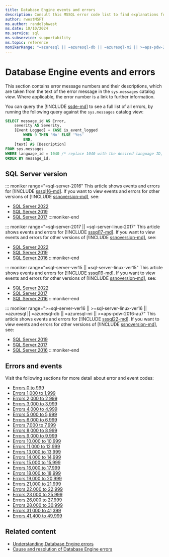 ```yaml
---
title: Database Engine events and errors
description: Consult this MSSQL error code list to find explanations for error messages for SQL Server database engine events.
author: rwestMSFT
ms.author: randolphwest
ms.date: 10/10/2024
ms.service: sql
ms.subservice: supportability
ms.topic: reference
monikerRange: "=azuresql || =azuresql-db || =azuresql-mi || >=aps-pdw-2016-au7 || >=sql-server-2016 || >=sql-server-linux-2017"
---
```

# Database Engine events and errors

This section contains error message numbers and their descriptions, which are taken from the text of the error message in the `sys.messages` catalog view. Where applicable, the error number is a link to further information.

You can query the [!INCLUDE [ssde-md](../../includes/ssde-md.md)] to see a full list of all errors, by running the following query against the `sys.messages` catalog view:

```sql
SELECT message_id AS Error,
    severity AS Severity,
    [Event Logged] = CASE is_event_logged
        WHEN 0 THEN 'No' ELSE 'Yes'
        END,
    [text] AS [Description]
FROM sys.messages
WHERE language_id = 1040 /* replace 1040 with the desired language ID, such as 1033 for US English */
ORDER BY message_id;
```

## SQL Server version

::: moniker range="=sql-server-2016"
This article shows events and errors for [!INCLUDE [sssql16-md](../../includes/sssql16-md.md)]. If you want to view events and errors for other versions of [!INCLUDE [ssnoversion-md](../../includes/ssnoversion-md.md)], see:

- [SQL Server 2022](?view=sql-server-ver16&preserve-view=true)
- [SQL Server 2019](?view=sql-server-ver15&preserve-view=true)
- [SQL Server 2017](?view=sql-server-2017&preserve-view=true)
:::moniker-end

::: moniker range="=sql-server-2017 || =sql-server-linux-2017"
This article shows events and errors for [!INCLUDE [sssql17-md](../../includes/sssql17-md.md)]. If you want to view events and errors for other versions of [!INCLUDE [ssnoversion-md](../../includes/ssnoversion-md.md)], see:

- [SQL Server 2022](?view=sql-server-ver16&preserve-view=true)
- [SQL Server 2019](?view=sql-server-ver15&preserve-view=true)
- [SQL Server 2016](?view=sql-server-2016&preserve-view=true)
:::moniker-end

::: moniker range="=sql-server-ver15 || =sql-server-linux-ver15"
This article shows events and errors for [!INCLUDE [sssql19-md](../../includes/sssql19-md.md)]. If you want to view events and errors for other versions of [!INCLUDE [ssnoversion-md](../../includes/ssnoversion-md.md)], see:

- [SQL Server 2022](?view=sql-server-ver16&preserve-view=true)
- [SQL Server 2017](?view=sql-server-2017&preserve-view=true)
- [SQL Server 2016](?view=sql-server-2016&preserve-view=true)
:::moniker-end

::: moniker range=">=sql-server-ver16 || >=sql-server-linux-ver16 || =azuresql || =azuresql-db || =azuresql-mi || >=aps-pdw-2016-au7"
This article shows events and errors for [!INCLUDE [sssql22-md](../../includes/sssql22-md.md)]. If you want to view events and errors for other versions of [!INCLUDE [ssnoversion-md](../../includes/ssnoversion-md.md)], see:

- [SQL Server 2019](?view=sql-server-ver15&preserve-view=true)
- [SQL Server 2017](?view=sql-server-2017&preserve-view=true)
- [SQL Server 2016](?view=sql-server-2016&preserve-view=true)
:::moniker-end

## Errors and events

Visit the following sections for more detail about error and event codes:

- [Errors 0 to 999](database-engine-events-and-errors-0-to-999.md)
- [Errors 1,000 to 1,999](database-engine-events-and-errors-1000-to-1999.md)
- [Errors 2,000 to 2,999](database-engine-events-and-errors-2000-to-2999.md)
- [Errors 3,000 to 3,999](database-engine-events-and-errors-3000-to-3999.md)
- [Errors 4,000 to 4,999](database-engine-events-and-errors-4000-to-4999.md)
- [Errors 5,000 to 5,999](database-engine-events-and-errors-5000-to-5999.md)
- [Errors 6,000 to 6,999](database-engine-events-and-errors-6000-to-6999.md)
- [Errors 7,000 to 7,999](database-engine-events-and-errors-7000-to-7999.md)
- [Errors 8,000 to 8,999](database-engine-events-and-errors-8000-to-8999.md)
- [Errors 9,000 to 9,999](database-engine-events-and-errors-9000-to-9999.md)
- [Errors 10,000 to 10,999](database-engine-events-and-errors-10000-to-10999.md)
- [Errors 11,000 to 12,999](database-engine-events-and-errors-11000-to-12999.md)
- [Errors 13,000 to 13,999](database-engine-events-and-errors-13000-to-13999.md)
- [Errors 14,000 to 14,999](database-engine-events-and-errors-14000-to-14999.md)
- [Errors 15,000 to 15,999](database-engine-events-and-errors-15000-to-15999.md)
- [Errors 16,000 to 17,999](database-engine-events-and-errors-16000-to-17999.md)
- [Errors 18,000 to 18,999](database-engine-events-and-errors-18000-to-18999.md)
- [Errors 19,000 to 20,999](database-engine-events-and-errors-19000-to-20999.md)
- [Errors 21,000 to 21,999](database-engine-events-and-errors-21000-to-21999.md)
- [Errors 22,000 to 22,999](database-engine-events-and-errors-22000-to-22999.md)
- [Errors 23,000 to 25,999](database-engine-events-and-errors-23000-to-25999.md)
- [Errors 26,000 to 27,999](database-engine-events-and-errors-26000-to-27999.md)
- [Errors 28,000 to 30,999](database-engine-events-and-errors-28000-to-30999.md)
- [Errors 31,000 to 41,399](database-engine-events-and-errors-31000-to-41399.md)
- [Errors 41,400 to 49,999](database-engine-events-and-errors-41400-to-49999.md)

## Related content

- [Understanding Database Engine errors](../../relational-databases/errors-events/understanding-database-engine-errors.md)
- [Cause and resolution of Database Engine errors](/previous-versions/sql/sql-server-2016/ms365262(v=sql.130))
